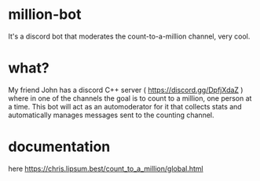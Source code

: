 # million-bot
It's a discord bot that moderates the count-to-a-million channel, very cool.

# what?
My friend John has a discord C++ server ( https://discord.gg/DpfjXdaZ ) where in one of the channels the goal is to count to a million, one person at a time. This bot will act as an automoderator for it that collects stats and automatically manages messages sent to the counting channel.
# documentation
here https://chris.lipsum.best/count_to_a_million/global.html
